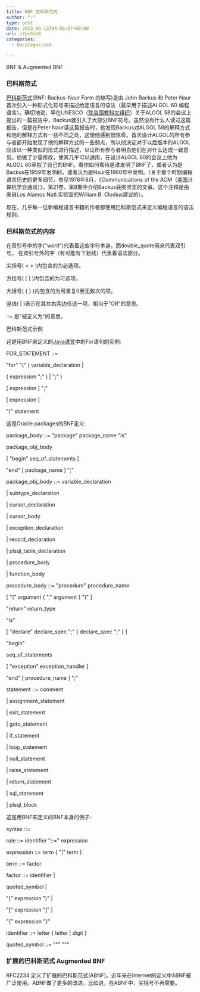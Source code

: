 ```yaml
---
title: BNF 巴科斯范式
author: "-"
type: post
date: 2013-06-13T04:56:57+00:00
url: /?p=5528
categories:
  - Uncategorized

---
```


  BNF & Augmented BNF

### 巴科斯范式

  <a href="http://baike.baidu.com/view/807721.htm" target="_blank">巴科斯范式</a>(BNF: Backus-Naur Form 的缩写)是由 John Backus 和 Peter Naur 首次引入一种形式化符号来描述给定语言的语法（最早用于描述ALGOL 60 编程语言）。确切地说，早在UNESCO（<a href="http://baike.baidu.com/view/10718.htm" target="_blank">联合国教科文组织</a>）关于ALGOL 58的会议上提出的一篇报告中，Backus就引入了大部分BNF符号。虽然没有什么人读过这篇报告，但是在Peter Naur读这篇报告时，他发现Backus对ALGOL 58的解释方式和他的解释方式有一些不同之处，这使他感到很惊奇。首次设计ALGOL的所有参与者都开始发现了他的解释方式的一些弱点，所以他决定对于以后版本的ALGOL应该以一种类似的形式进行描述，以让所有参与者明白他们在对什么达成一致意见。他做了少量修改，使其几乎可以通用，在设计ALGOL 60的会议上他为ALGOL 60草拟了自己的BNF。看你如何看待是谁发明了BNF了，或者认为是Backus在1959年发明的，或者认为是Naur在1960年中发明。（关于那个时期编程语言历史的更多细节，参见1978年8月，《Communications of the ACM（<a href="http://baike.baidu.com/view/2398.htm" target="_blank">美国</a>计算机学会通讯）》，第21卷，第8期中介绍Backus获图灵奖的文章。这个注释是由来自Los Alamos Natl.实验室的William B. Clodius建议的）。


  现在，几乎每一位新编程语言书籍的作者都使用巴科斯范式来定义编程语言的语法规则。

### 巴科斯范式的内容
在双引号中的字("word")代表着这些字符本身。而double_quote用来代表双引号。
在双引号外的字（有可能有下划线）代表着语法部分。


  尖括号( < > )内包含的为必选项。


  方括号( [ ] )内包含的为可选项。


  大括号( { } )内包含的为可重复0至无数次的项。


  竖线( | )表示在其左右两边任选一项，相当于"OR"的意思。


  ::= 是"被定义为"的意思。


  巴科斯范式示例


  这是用BNF来定义的<a href="http://baike.baidu.com/view/229611.htm" target="_blank">Java语言</a>中的For语句的实例: 


  FOR_STATEMENT ::=


  "for" "(" ( variable_declaration |


  ( expression ";" ) | ";" )


  [ expression ] ";"


  [ expression ]


  ")" statement


  这是Oracle packages的BNF定义: 


  package_body ::= "package" package_name "is"


  package_obj_body


  [ "begin" seq_of_statements ]


  "end" [ package_name ] ";"


  package_obj_body ::= variable_declaration


  | subtype_declaration


  | cursor_declaration


  | cursor_body


  | exception_declaration


  | record_declaration


  | plsql_table_declaration


  | procedure_body


  | function_body


  procedure_body ::= "procedure" procedure_name


  [ "(" argument { "," argument } ")" ]


  "return" return_type


  "is"


  [ "declare" declare_spec ";" { declare_spec ";" } ]


  "begin"


  seq_of_statements


  [ "exception" exception_handler ]


  "end" [ procedure_name ] ";"


  statement ::= comment


  | assignment_statement


  | exit_statement


  | goto_statement


  | if_statement


  | loop_statement


  | null_statement


  | raise_statement


  | return_statement


  | sql_statement


  | plsql_block


  这是用BNF来定义的BNF本身的例子: 


  syntax ::=


  rule ::= identifier "::=" expression


  expression ::= term { "|" term }


  term ::= factor


  factor ::= identifier |


  quoted_symbol |


  "(" expression ")" |


  "[" expression "]" |


  "{" expression "}"


  identifier ::= letter { letter | digit }


  quoted_symbol ::= """ """

### <a name="1_3"></a><a name="sub1137652_1_3"></a>扩展的巴科斯范式 Augmented BNF

  RFC2234 定义了扩展的巴科斯范式(ABNF)。近年来在Internet的定义中ABNF被广泛使用。ABNF做了更多的改进，比如说，在ABNF中，尖括号不再需要。
